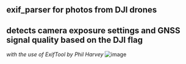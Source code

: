 ## exif_parser for photos from DJI drones ##  
## detects camera exposure settings and GNSS signal quality based on the DJI flag ##  
*with the use of ExifTool by Phil Harvey*
![image](https://github.com/dssdqx/exif_parser/assets/160118521/b4c436b6-8fb2-4c41-8cc0-ab2c809d7f51)



